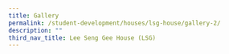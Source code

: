 ```yaml
---
title: Gallery
permalink: /student-development/houses/lsg-house/gallery-2/
description: ""
third_nav_title: Lee Seng Gee House (LSG)
---
```

